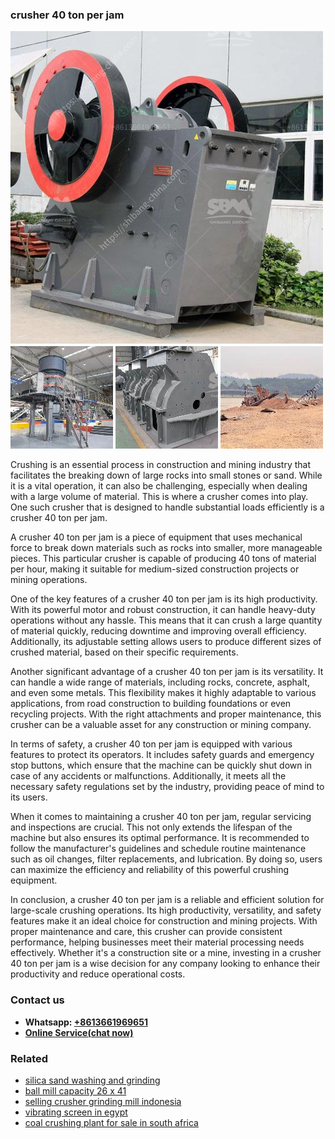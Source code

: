 <h3>crusher 40 ton per jam</h3><img src='1704791449.jpg' alt=''><p>Crushing is an essential process in construction and mining industry that facilitates the breaking down of large rocks into small stones or sand. While it is a vital operation, it can also be challenging, especially when dealing with a large volume of material. This is where a crusher comes into play. One such crusher that is designed to handle substantial loads efficiently is a crusher 40 ton per jam.</p><p>A crusher 40 ton per jam is a piece of equipment that uses mechanical force to break down materials such as rocks into smaller, more manageable pieces. This particular crusher is capable of producing 40 tons of material per hour, making it suitable for medium-sized construction projects or mining operations.</p><p>One of the key features of a crusher 40 ton per jam is its high productivity. With its powerful motor and robust construction, it can handle heavy-duty operations without any hassle. This means that it can crush a large quantity of material quickly, reducing downtime and improving overall efficiency. Additionally, its adjustable setting allows users to produce different sizes of crushed material, based on their specific requirements.</p><p>Another significant advantage of a crusher 40 ton per jam is its versatility. It can handle a wide range of materials, including rocks, concrete, asphalt, and even some metals. This flexibility makes it highly adaptable to various applications, from road construction to building foundations or even recycling projects. With the right attachments and proper maintenance, this crusher can be a valuable asset for any construction or mining company.</p><p>In terms of safety, a crusher 40 ton per jam is equipped with various features to protect its operators. It includes safety guards and emergency stop buttons, which ensure that the machine can be quickly shut down in case of any accidents or malfunctions. Additionally, it meets all the necessary safety regulations set by the industry, providing peace of mind to its users.</p><p>When it comes to maintaining a crusher 40 ton per jam, regular servicing and inspections are crucial. This not only extends the lifespan of the machine but also ensures its optimal performance. It is recommended to follow the manufacturer's guidelines and schedule routine maintenance such as oil changes, filter replacements, and lubrication. By doing so, users can maximize the efficiency and reliability of this powerful crushing equipment.</p><p>In conclusion, a crusher 40 ton per jam is a reliable and efficient solution for large-scale crushing operations. Its high productivity, versatility, and safety features make it an ideal choice for construction and mining projects. With proper maintenance and care, this crusher can provide consistent performance, helping businesses meet their material processing needs effectively. Whether it's a construction site or a mine, investing in a crusher 40 ton per jam is a wise decision for any company looking to enhance their productivity and reduce operational costs.</p><h3>Contact us</h3><ul><li><strong>Whatsapp:&nbsp;<a href="https://wa.me/8613661969651">+8613661969651</a></strong></li><li><a href="https://swt.shibang-china.com/?git&amp;zhl&amp;crusher 40 ton per jam"><strong>Online Service(chat now)</strong></a></li></ul><h3>Related</h3><ul><li><a href='silica sand washing and grinding.md'>silica sand washing and grinding</a></li><li><a href='ball mill capacity 26 x 41.md'>ball mill capacity 26 x 41</a></li><li><a href='selling crusher grinding mill indonesia.md'>selling crusher grinding mill indonesia</a></li><li><a href='vibrating screen in egypt.md'>vibrating screen in egypt</a></li><li><a href='coal crushing plant for sale in south africa.md'>coal crushing plant for sale in south africa</a></li></ul>